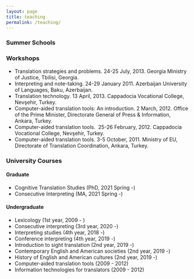 ```yaml
---
layout: page
title: teaching
permalink: /teaching/
---
```


### Summer Schools

### Workshops

- Translation strategies and problems. 24-25 July, 2013. Georgia Ministry of Justice, Tbilisi, Georgia.
- Interpreting and note-taking. 24-29 January 2011. Azerbaijan University of Languages, Baku, Azerbaijan.
- Translation technology. 13 April, 2013. Cappadocia Vocational College, Nevşehir, Turkey.
- Computer-aided translation tools: An introduction. 2 March, 2012. Office of the Prime Minister, Directorate General of Press & Information, Ankara, Turkey.
- Computer-aided translation tools.  25-26 February, 2012. Cappadocia Vocational College, Nevşehir, Turkey.
- Computer-aided translation tools. 3-5 October, 2011. Ministry of EU, Directorate of Translation Coordination, Ankara, Turkey.

### University Courses

#### Graduate

- Cognitive Translation Studies (PhD, 2021 Spring -)
- Consecutive Interpreting (MA, 2021 Spring -)

#### Undergraduate
- Lexicology (1st year, 2009 - )
- Consecutive interpreting (3rd year, 2020 -)
- Interpreting studies (4th year, 2018 -)
- Conference interpreting (4th year, 2019 -)
- Introduction to sight translation (2nd year, 2019 -)
- Contemporary English and American societies (2nd year, 2019 -)
- History of English and American cultures (2nd year, 2019 -)
- Computer-aided translation tools (2009 - 2012)
- Information technologies for translators (2009 - 2012)
